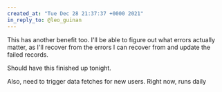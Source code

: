 ```yaml
---
created_at: "Tue Dec 28 21:37:37 +0000 2021"
in_reply_to: @leo_guinan
---
```


This has another benefit too. I'll be able to figure out what errors actually matter, as I'll recover from the errors I can recover from and update the failed records. 

Should have this finished up tonight.

Also, need to trigger data fetches for new users. Right now, runs daily